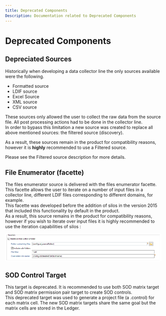 ```yaml
---
title: Deprecated Components
Description: Documentation related to Deprecated Components
---
```


# Deprecated Components

## Depreciated Sources

Historically when developing a data collector line the only sources available were the following.

- Formatted source
- LDIF source
- Excel Source
- XML source
- CSV source

These sources only allowed the user to collect the raw data from the source file. All post processing actions had to be done in the collector line.  
In order to bypass this limitation a new source was created to replace all above mentioned sources: the filtered source (discovery).  

As a result, these sources remain in the product for compatibility reasons, however it is **highly** recommended to use a Filtered source.  

Please see the Filtered source description for more details.

## File Enumerator (facette)

The files enumerator source is delivered with the files enumerator facette.  
This facette allows the user to iterate on a number of input files in a collector line, different LDIF files corresponding to different domains, for example.  
This facette was developed before the addition of silos in the version 2015 that included this functionality by default in the product.  
As a result, this source remains in the product for compatibility reasons, however if you wish to iterate over input files it is highly recommended to use the iteration capabilities of silos :  

![Silo iteration](./images/silo-iteration.png "Silo iteration")

## SOD Control Target

This target is deprecated. It is recommended to use both SOD matrix target and SOD matrix permission pair target to create SOD controls.  
This deprecated target was used to generate a project file (a .control) for each matrix cell. The new SOD matrix targets share the same goal but the matrix cells are stored in the Ledger.  
